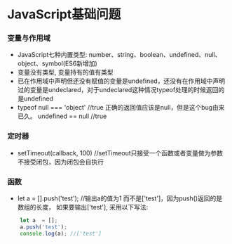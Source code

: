 # JavaScript基础问题

### 变量与作用域

* JavaScript七种内置类型: number、string、boolean、undefined、null、object、symbol(ES6新增加)
* 变量没有类型, 变量持有的值有类型
* 已在作用域中声明但还没有赋值的变量是undefined，还没有在作用域中声明过的变量是undeclared，对于undeclared这种情况typeof处理的时候返回的是undefined
* typeof null === 'object' //true 正确的返回值应该是null，但是这个bug由来已久。 undefined == null //true


### 定时器
* setTimeout(callback, 100) //setTimeout只接受一个函数或者变量做为参数不接受闭包，因为闭包会自执行

### 函数
* let a = [].push('test'); //输出a的值为1 而不是['test']，因为push()返回的是数组的长度， 如果要输出['test'], 采用以下写法:

```javascript
    let a  = [];
    a.push('test');
    console.log(a); //['test']
```
